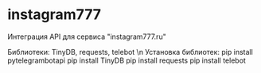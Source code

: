 # instagram777
Интеграция API для сервиса "instagram777.ru"

Библиотеки: TinyDB, requests, telebot \n
Установка библиотек:
pip install pytelegrambotapi
pip install TinyDB
pip install requests
pip install telebot

